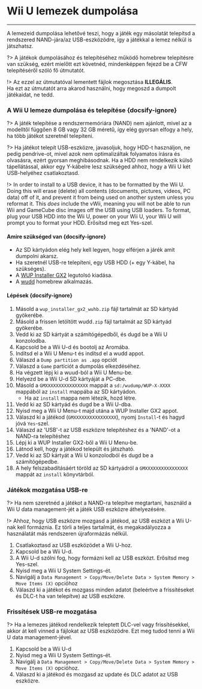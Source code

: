 # Wii U lemezek dumpolása
---
A lemezeid dumpolása lehetővé teszi, hogy a játék egy másolatát telepítsd a rendszered NAND-jára/az USB-eszközödre, így a játékkal a lemez nélkül is játszhatsz.

?> A játékok dumpolásához és telepítéséhez működő homebrew telepítésre van szükség, ezért mielőtt ezt követnéd, mindenképpen fejezd be a CFW telepítéséről szóló fő útmutatót.

!> Az ezzel az útmutatóval lementett fájlok megosztása **ILLEGÁLIS**.  
Ha ezt az útmutatót arra akarod használni, hogy megoszd a dumpolt játékaidat, ne tedd.

### A Wii U lemeze dumpolása és telepítése {docsify-ignore}

?> A játék telepítése a rendszermemóriára (NAND) nem ajánlott, mivel az a modelltől függően 8 GB vagy 32 GB méretű, így elég gyorsan elfogy a hely, ha több játékot szeretnél telepíteni.

?> Ha játékot telepít USB-eszközre, javasoljuk, hogy HDD-t használjon, ne pedig pendrive-ot, mivel azok nem optimalizáltak folyamatos írásra és olvasásra, ezért gyorsan meghibásodnak. Ha a HDD nem rendelkezik külső tápellátással, akkor egy Y-kábelre lesz szükséged ahhoz, hogy a Wii U két USB-helyéhez csatlakoztasd.

!> In order to install to a USB device, it has to be formatted by the Wii U. Doing this will erase (delete) all contents (documents, pictures, videos, PC data) off of it, and prevent it from being used on another system unless you reformat it. This *does* include the vWii, meaning you will not be able to run Wii and GameCube disc images off the USB using USB loaders. To format, plug your USB HDD into the Wii U, power on your Wii U, your Wii U will prompt you to format your HDD. Erősítsd meg ezt Yes-szel.

#### Amire szükséged van {docsify-ignore}

- Az SD kártyádon elég hely kell legyen, hogy elférjen a járék amit dumpolni akarsz.
- Ha szeretnél USB-re telepíteni, egy USB HDD (+ egy Y-kábel, ha szükséges).
- A [WUP Installer GX2](https://wiiu.cdn.fortheusers.org/zips/wup_installer_gx2_wuhb.zip) legutolsó kiadása.
- A [wudd](https://wiiu.cdn.fortheusers.org/zips/wudd.zip) homebrew alkalmazás.

#### Lépések {docsify-ignore}

1. Másold a `wup_installer_gx2_wuhb.zip` fájl tartalmát az SD kártyád gyökerébe.
1. Másold a frissen letöltött wudd`.zip` fájl tartalmát az SD kártyád gyökerébe.
1. Vedd ki az SD kártyát a számítógépedből, és dugd be a Wii U konzolodba.
1. Kapcsold be a Wii U-d és bootolj az Aromába.
1. Indítsd el a Wii U Menu-t és indítsd el a wudd appot.
1. Válaszd a `Dump partition as .app` opciót
1. Válaszd a `Game` partíciót a dumpolás elkezdéséhez.
1. Ha végzett lépj ki a wuud-ból a Wii U Menu-be.
1. Helyezd be a Wii U-d SD kártyáját a PC-dbe.
1. Másold a `GMXXXXXXXXXXXXXXXX` mappát a `sd:/wudump/WUP-X-XXXX` mappából az `install` mappába az SD kártyádon.
    - Ha az `install` mappa nem létezik, hozd létre.
1. Vedd ki az SD kártyád és dugd be a Wii U-dba.
1. Nyisd meg a Wii U Menu-t majd utána a WUP Installer GX2 appot.
1. Válaszd ki a játékod (`GMXXXXXXXXXXXXXXXX`), nyomj `Install`-t és hagyd jóvá `Yes`-szel.
1. Válaszd az 'USB'-t az USB eszközre telepítéshez és a 'NAND'-ot a NAND-ra telepítéshez
1. Lépj ki a WUP Installer GX2-ből a Wii U Menu-be.
1. Látnod kell, hogy a játékod települt és játszható.
1. Vedd ki az SD kártyát a Wii U konzolodból és dugd be a számítógépedbe.
1. A hely felszabadításáért töröld az SD kártyádról a `GMXXXXXXXXXXXXXXXX` mappát az `install` könyvtárból.

### Játékok mozgatása USB-re

?> Ha nem szeretnéd a játékot a NAND-ra telepítve megtartani, használd a Wii U data management-jét a játék USB eszközre áthelyezésére.

!> Ahhoz, hogy USB eszközre mozgasd a játékod, az USB eszközt a Wii U-nak kell formáznia. Ez törli a teljes tartalmát, és megakadályozza a használatát más rendszeren újraformázás nélkül.

1. Csatlakoztasd az USB eszközödet a Wii U-hoz.
1. Kapcsold be a Wii U-d.
1. A Wii U-d szólni fog, hogy formázni kell az USB eszközt. Erősítsd meg Yes-szel.
1. Nyisd meg a Wii U System Settings-ét.
1. Navigálj a `Data Management > Copy/Move/Delete Data > System Memory > Move Items (X)` opcióhoz
1. Válaszd ki a játékot és mozgass minden adatot (beleértve a frissítéseket és DLC-t ha van telepítve) az USB eszközre.

### Frissítések USB-re mozgatása

?> Ha a lemezes játékod rendelkezik teleptett DLC-vel vagy frissítésekkel, akkor át kell vinned a fájlokat az USB eszközödre. Ezt meg tudod tenni a Wii U data management-jével.

1. Kapcsold be a Wii U-d
1. Nyisd meg a Wii U System Settings-ét.
1. Navigálj a `Data Management > Copy/Move/Delete Data > System Memory > Move Items (X)` opcióhoz.
1. Válaszd ki a játékod és mozgasd az update és DLC adatot az USB eszközre.
